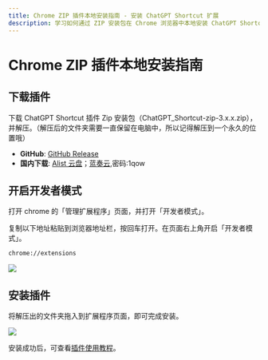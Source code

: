 ```yaml
---
title: Chrome ZIP 插件本地安装指南 - 安装 ChatGPT Shortcut 扩展  
description: 学习如何通过 ZIP 安装包在 Chrome 浏览器中本地安装 ChatGPT Shortcut 插件，包括下载 ZIP 安装包、开启开发者模式和插件安装步骤。提供详细的操作指导和常见问题解决方案。  
---
```


# Chrome ZIP 插件本地安装指南

## 下载插件

下载 ChatGPT Shortcut 插件 Zip 安装包（ChatGPT_Shortcut-zip-3.x.x.zip），并解压。（解压后的文件夹需要一直保留在电脑中，所以记得解压到一个永久的位置哦）

- **GitHub**: [GitHub Release](https://github.com/rockbenben/ChatGPT-Shortcut/releases/latest)
- **国内下载**: [Alist 云盘](https://alist.newzone.top:9003/apps/ChatGPT%20Shortcut%20Extension)；[蓝奏云](https://wwva.lanzouq.com/b01lsc9vi),密码:1qow

## 开启开发者模式

打开 chrome 的「管理扩展程序」页面，并打开「开发者模式」。

复制以下地址粘贴到浏览器地址栏，按回车打开。在页面右上角开启「开发者模式」。

```txt
chrome://extensions
```

![](https://img.newzone.top/2024-08-12-22-05-52.png?imageMogr2/format/webp)

## 安装插件

将解压出的文件夹拖入到扩展程序页面，即可完成安装。

![](https://img.newzone.top/2024-08-12-22-27-47.png?imageMogr2/format/webp)

安装成功后，可查看[插件使用教程](./usage.md)。

